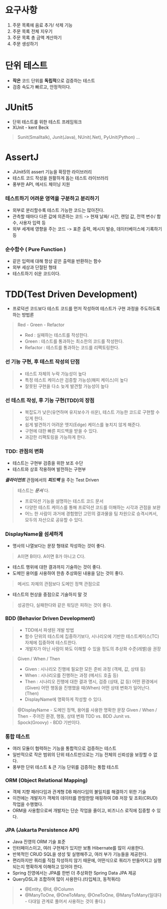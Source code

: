 # 요구사항

1. 주문 목록에 음료 추가/ 삭제 기능
2. 주문 목록 전체 지우기
3. 주문 목록 총 금액 계산하기
4. 주문 생성하기

# 단위 테스트
- **작은** 코드 단위를 **독립적**으로 검증하는 테스트
- 검증 속도가 빠르고, 안정적이다.

# JUnit5
- 단위 테스트를 위한 테스트 프레임워크
- XUnit - kent Beck
> Sunit(Smalltalk), Junit(Java), NUnit(.Net), PyUnit(Python) ... 


# AssertJ
- JUnit5의 assert 기능을 확장한 라이브러리
- 테스트 코드 작성을 원활하게 돕는 테스트 라이브러리
- 풍부한 API, 메서드 체이닝 지원

### 테스트하기 어려운 영역을 구분하고 분리하기
- 외부로 분리할수록 테스트 가능한 코드는 많아진다.
- 관측할 때마다 다른 값에 의존하는 코드
  -> 현재 날짜/ 시간, 랜덤 값, 전역 변수/ 함수, 사용자 입력 등
- 외부 세계에 영향을 주는 코드
  -> 표준 출력, 메시지 발송, 데이터베이스에 기록하기 등

### 순수함수 ( Pure Function )
- 같은 입력에 대해 항상 같은 출력을 반환하는 함수
- 외부 세상과 단절된 형태
- 테스트하기 쉬운 코드이다.

# TDD(Test Driven Development)
- 프로덕션 코드보다 테스트 코드를 먼저 작성하여 테스트가 구현 과정을 주도하도록 하는 방법론

> Red - Green - Refactor
> - Red : 실패하는 테스트를 작성한다.
> - Green : 테스트를 통과하는 최소한의 코드를 작성한다.
> - Refactor : 테스트를 통과하는 코드를 리팩토링한다.

### 선 기능 구현, 후 테스트 작성의 단점
> - 테스트 자체의 누락 가능성이 높다
> - 특정 테스트 케이스만 검증할 가능성(해피 케이스)이 높다
> - 잘못된 구현을 다소 늦게 발견할 가능성이 높다

### 선 테스트 작성, 후 기능 구현(TDD)의 장점
> - 복잡도가 낮은(유연하며 유지보수가 쉬운), 테스트 가능한 코드로 구현할 수 있게 한다.
> - 쉽게 발견하기 어려운 엣지(Edge) 케이스를 놓치지 않게 해준다.
> - 구현에 대한 빠른 피드백을 받을 수 있다.
> - 과감한 리팩토링을 가능하게 한다.

### TDD: 관점의 변화
- 테스트는 구현부 검증을 위한 보조 수단
- 테스트와 상호 작용하며 발전하는 구현부

**_클라이언트_** 관점에서의 **_피드백_** 을 주는 Test Driven

> 테스트는 **_문서_** 다.
> - 프로덕션 기능을 설명하는 테스트 코드 문서
> - 다양한 테스트 케이스를 통해 프로덕션 코드를 이해하는 시각과 관점을 보완
> - 어느 한 사람이 과거에 경험했던 고민의 결과물을 팀 차원으로 승격시켜서, 모두의 자산으로 공유할 수 있다.

### DisplayName을 섬세하게
- 명사의 나열보다는 문장 형태로 작성하는 것이 좋다.
> A이면 B이다.
> A이면 B가 아니고 C다.
- 테스트 행위에 대한 결과까지 기술하는 것이 좋다.
- 도메인 용어를 사용하여 한층 추상화된 내용을 담는 것이 좋다.
> 메서드 자체의 관점보다 도메인 정책 관점으로
- 테스트의 현상을 중점으로 기술하지 말 것
> 성공한다, 실패한다와 같은 워딩은 피하는 것이 좋다.


### BDD (Behavior Driven Development)
> - TDD에서 파생된 개발 방법
> - 함수 단위의 테스트에 집중하기보다, 시나리오에 기반한 테스트케이스(TC) 자체에 집중하여 테스트한다.
> - 개발자가 아닌 사람이 봐도 이해할 수 있을 정도의 추상화 수준(레벨)을 권장
 
> Given / When / Then
> - Given : 시나리오 진행에 필요한 모든 준비 과정 (객체, 값, 상태 등)
> - When : 시나리오를 진행하는 과정 (메서드 호출 등)
> - Then : 시나리오 진행에 대한 결과 명시, 검증 (상태, 값 등)
> 어떤 환경에서(Given) 어떤 행동을 진행했을 때(When) 어떤 상태 변화가 일어난다.(Then)
> - DisplayName에 명확하게 작성할 수 있다.

> @DisplayName - 도메인 정책, 용어를 사용한 명확한 문장
> Given / When / Then - 주어진 환경, 행동, 상태 변화
> TDD vs. BDD
> Junit vs. Spock(Groovy) - BDD 기반이다.

### 통합 테스트
- 여러 모듈이 협력하는 기능을 통합적으로 검증하는 테스트
- 일반적으로 작은 범위의 단위 테스트만으로는 기능 전체의 신뢰성을 보장할 수 없다.
- 풍부한 단위 테스트 & 큰 기능 단위를 검증하는 통합 테스트

### ORM (Object Relational Mapping)
- 객체 지향 패러다임과 관계형 DB 패러다임의 불일치를 해결하기 위한 기술
- 이전에는 개발자가 객체의 데이터를 한땀한땀 매핑하여 DB 저장 및 조회(CRUD) 작업을 수행했다.
- ORM을 사용함으로써 개발자는 단순 작업을 줄이고, 비즈니스 로직에 집중할 수 있다.

### JPA (Jakarta Persistence API)
- Java 진영의 ORM 기술 표준
- 인터페이스이고, 여러 구현체가 있지만 보통 Hibernate를 많이 사용한다.
- 반복적인 CRUD SQL을 생성 및 실행해주고, 여러 부가 기능들을 제공한다.
- 편리하지만 쿼리를 직접 작성하지 않기 때문에, 어떤식으로 쿼리가 만들어지고 실행되는지 명확하게 이해하고 있어야 한다.
- Spring 진영에서는 JPA를 한번 더 추상화한 Spring Data JPA 제공
- QueryDSL과 조합하여 많이 사용한다.(타입체크, 동적쿼리)
> - @Entity, @Id, @Column
> - @ManyToOne, @OneToMany, @OneToOne, @ManyToMany(일대다 - 다대일 관계로 풀어서 사용하는 것이 좋다.)

